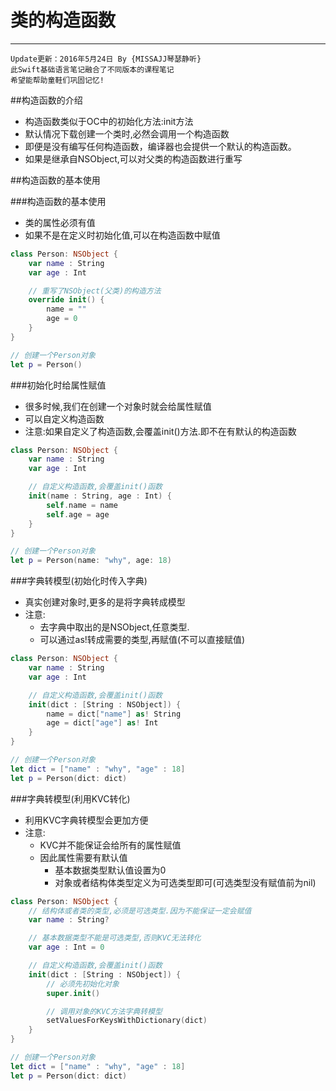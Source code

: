 # 类的构造函数
---
```objc
Update更新：2016年5月24日 By {MISSAJJ琴瑟静听}
此Swift基础语言笔记融合了不同版本的课程笔记
希望能帮助童鞋们巩固记忆!
```
##构造函数的介绍

- 构造函数类似于OC中的初始化方法:init方法
- 默认情况下载创建一个类时,必然会调用一个构造函数
- 即便是没有编写任何构造函数，编译器也会提供一个默认的构造函数。
- 如果是继承自NSObject,可以对父类的构造函数进行重写


##构造函数的基本使用

###构造函数的基本使用

- 类的属性必须有值
- 如果不是在定义时初始化值,可以在构造函数中赋值

```swift
class Person: NSObject {
    var name : String
    var age : Int

    // 重写了NSObject(父类)的构造方法
    override init() {
        name = ""
        age = 0
    }
}

// 创建一个Person对象
let p = Person()
```

###初始化时给属性赋值

- 很多时候,我们在创建一个对象时就会给属性赋值
- 可以自定义构造函数
- 注意:如果自定义了构造函数,会覆盖init()方法.即不在有默认的构造函数

```swift
class Person: NSObject {
    var name : String
    var age : Int

    // 自定义构造函数,会覆盖init()函数
    init(name : String, age : Int) {
        self.name = name
        self.age = age
    }
}

// 创建一个Person对象
let p = Person(name: "why", age: 18)
```

###字典转模型(初始化时传入字典)

- 真实创建对象时,更多的是将字典转成模型
- 注意:
  - 去字典中取出的是NSObject,任意类型.
  - 可以通过as!转成需要的类型,再赋值(不可以直接赋值)

```swift
class Person: NSObject {
    var name : String
    var age : Int

    // 自定义构造函数,会覆盖init()函数
    init(dict : [String : NSObject]) {
        name = dict["name"] as! String
        age = dict["age"] as! Int
    }
}

// 创建一个Person对象
let dict = ["name" : "why", "age" : 18]
let p = Person(dict: dict)
```

###字典转模型(利用KVC转化)

- 利用KVC字典转模型会更加方便
- 注意:
  - KVC并不能保证会给所有的属性赋值
  - 因此属性需要有默认值
    - 基本数据类型默认值设置为0
    - 对象或者结构体类型定义为可选类型即可(可选类型没有赋值前为nil)

```swift
class Person: NSObject {
    // 结构体或者类的类型,必须是可选类型.因为不能保证一定会赋值
    var name : String?

    // 基本数据类型不能是可选类型,否则KVC无法转化
    var age : Int = 0

    // 自定义构造函数,会覆盖init()函数
    init(dict : [String : NSObject]) {
        // 必须先初始化对象
        super.init()

        // 调用对象的KVC方法字典转模型
        setValuesForKeysWithDictionary(dict)
    }
}

// 创建一个Person对象
let dict = ["name" : "why", "age" : 18]
let p = Person(dict: dict)
```
